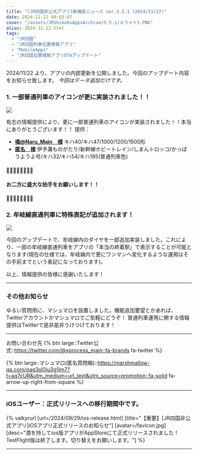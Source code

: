 ```yaml
---
title: "[JR四国非公式アプリ]新機能ニュース ver.5.5.1 (2024/11/22)"
date: 2024-11-22 09:03:07
cover: "/assets/JRShikokuAppsArchive/5.5.1/スライド1.PNG"
alias: 2024-11-22.html
tags:
  - "JR四国"
  - "JR四国列車位置情報アプリ"
  - "MobileApps"
  - "JR四国位置情報アプリOTAアップデート"
---
```


2024/11/22 より、アプリの内部更新を公開しました。今回のアップデート内容をお知らせ致します。
*今回はデータ追加だけです。*

### **1\. 一部普通列車のアイコンが更に実装されました！！**
 
![](/assets/JRShikokuAppsArchive/5.5.1/スライド2.PNG)

有志の情報提供により、更に一部普通列車のアイコンが実装されました！！本当にありがとうございます！！
提供：
- [**鳴@Naru_Main　様**](https://twitter.com/Naru_Main) キハ40/キハ47/1000/1200/1500形
- [**匿名　様**](#) 伊予灘ものがたり/新幹線ホビートレイン/しまんトロッコ/かっぱうようよ号/キハ32/キハ54/キハ185(普通列車色)
#### 👏👏👏👏👏👏👏👏
####  お二方に盛大な拍手をお願いします！！
#### 👏👏👏👏👏👏👏👏


### **2\. 牟岐線直通列車に特殊表記が追加されます！**
![](/assets/JRShikokuAppsArchive/5.5.1/スライド3.PNG)

今回のアップデートで、牟岐線内のダイヤを一部追加実装しました。これにより、一部の牟岐線直通列車をアプリの「本当の終着駅」で表示することが可能となります(現在の仕様では、牟岐線内で更にワンマンへ変化するような運用はその手前までという表記になっております)。

以上、情報提供の皆様に感謝いたします！

---

### **その他お知らせ**

ゆるい質問用に、マシュマロを設置しました。機能追加要望とかあれば、Twitterアカウントかマシュマロでご気軽にどうぞ！
普通列車運用に関する情報提供はTwitterで是非是非うけつけております！

---

お問い合わせ先
{% btn large::Twitter公式::https://twitter.com/@xprocess_main::fa-brands fa-twitter %}

{% btn large::マシュマロ(匿名質問箱)::https://marshmallow-qa.com/pag3sl0ju3g1jm7?t=aq7cUR&utm_medium=url_text&utm_source=promotion::fa-solid fa-arrow-up-right-from-square %}

---

### **iOSユーザー：正式リリースへの移行期間中です。**
{% valkyrurl
[url=/2024/09/29/ios-release.html]
[title="【重要】[JR四国非公式アプリ]iOSアプリ正式リリースのお知らせ"]
[avatar=/favicon.jpg]
[desc="満を持してios版アプリがAppStoreにて正式リリースされました！TestFlight版は終了します。切り替えをお願いします。"]
%}

---

